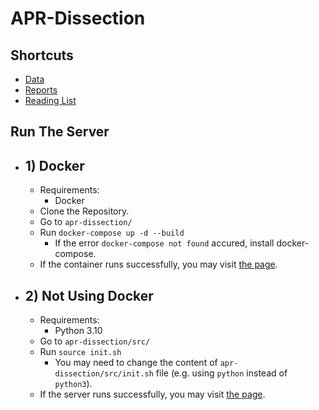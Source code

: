 # APR-Dissection

## Shortcuts
- [Data](https://github.com/APRTSM/apr-dissection/tree/main/src/dissection/data)
- [Reports](https://github.com/APRTSM/apr-dissection/blob/main/reports.md)
- [Reading List](https://github.com/APRTSM/apr-dissection/blob/main/reading-list.md)

## Run The Server
- ## 1) Docker
  - Requirements:
    - Docker
  - Clone the Repository.
  - Go to `apr-dissection/`
  - Run `docker-compose up -d --build`
    - If the error `docker-compose not found` accured, install docker-compose.
  - If the container runs successfully, you may visit [the page](http://0.0.0.0:8000/dissection/).
 
- ## 2) Not Using Docker
  - Requirements:
    - Python 3.10
  - Go to `apr-dissection/src/`
  - Run `source init.sh`
    - You may need to change the content of `apr-dissection/src/init.sh` file (e.g. using `python` instead of `python3`).
  - If the server runs successfully, you may visit [the page](http://127.0.0.1:8000/dissection/).

